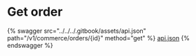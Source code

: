 # Get order

{% swagger src="../../../.gitbook/assets/api.json" path="/v1/commerce/orders/{id}" method="get" %}
[api.json](../../../.gitbook/assets/api.json)
{% endswagger %}
